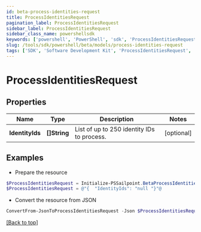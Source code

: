 ```yaml
---
id: beta-process-identities-request
title: ProcessIdentitiesRequest
pagination_label: ProcessIdentitiesRequest
sidebar_label: ProcessIdentitiesRequest
sidebar_class_name: powershellsdk
keywords: ['powershell', 'PowerShell', 'sdk', 'ProcessIdentitiesRequest', 'BetaProcessIdentitiesRequest'] 
slug: /tools/sdk/powershell/beta/models/process-identities-request
tags: ['SDK', 'Software Development Kit', 'ProcessIdentitiesRequest', 'BetaProcessIdentitiesRequest']
---
```



# ProcessIdentitiesRequest

## Properties

Name | Type | Description | Notes
------------ | ------------- | ------------- | -------------
**IdentityIds** | **[]String** | List of up to 250 identity IDs to process. | [optional] 

## Examples

- Prepare the resource
```powershell
$ProcessIdentitiesRequest = Initialize-PSSailpoint.BetaProcessIdentitiesRequest  -IdentityIds null
$ProcessIdentitiesRequest = @"{  "IdentityIds": "null "}"@
```

- Convert the resource from JSON
```powershell
ConvertFrom-JsonToProcessIdentitiesRequest -Json $ProcessIdentitiesRequest
```


[[Back to top]](#) 

